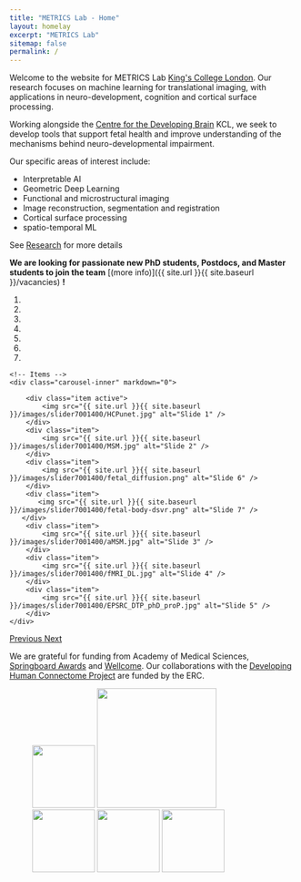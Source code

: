 ```yaml
---
title: "METRICS Lab - Home"
layout: homelay
excerpt: "METRICS Lab"
sitemap: false
permalink: /
---
```


Welcome to the website for METRICS Lab [King's College London](https://www.kcl.ac.uk/). Our research focuses on machine learning for translational imaging, with applications in neuro-development, cognition and cortical surface processing.

Working alongside the [Centre for the Developing Brain](https://www.developingbrain.co.uk/) KCL, we seek to develop tools that support fetal health and improve understanding of the mechanisms behind neuro-developmental impairment.

Our specific areas of interest include:
- Interpretable AI
- Geometric Deep Learning
- Functional and microstructural imaging
- Image reconstruction,  segmentation and registration
- Cortical surface processing
- spatio-temporal ML

 See [Research](research) for more details

**We are  looking for passionate new PhD students, Postdocs, and Master students to join the team** [(more info)]({{ site.url }}{{ site.baseurl }}/vacancies) **!**


<div markdown="0" id="carousel" class="carousel slide" data-ride="carousel" data-interval="5000" data-pause="hover" >
    <!-- Menu -->
    <ol class="carousel-indicators">
        <li data-target="#carousel" data-slide-to="0" class="active"></li>
        <li data-target="#carousel" data-slide-to="1"></li>
        <li data-target="#carousel" data-slide-to="2"></li>
        <li data-target="#carousel" data-slide-to="3"></li>
        <li data-target="#carousel" data-slide-to="4"></li>
        <li data-target="#carousel" data-slide-to="5"></li>
        <li data-target="#carousel" data-slide-to="6"></li>
    </ol>

    <!-- Items -->
    <div class="carousel-inner" markdown="0">

        <div class="item active">
            <img src="{{ site.url }}{{ site.baseurl }}/images/slider7001400/HCPunet.jpg" alt="Slide 1" />
        </div>
        <div class="item">
            <img src="{{ site.url }}{{ site.baseurl }}/images/slider7001400/MSM.jpg" alt="Slide 2" />
        </div>
        <div class="item">
            <img src="{{ site.url }}{{ site.baseurl }}/images/slider7001400/fetal_diffusion.png" alt="Slide 6" />
        </div>
        <div class="item">
           <img src="{{ site.url }}{{ site.baseurl }}/images/slider7001400/fetal-body-dsvr.png" alt="Slide 7" />
       </div>
        <div class="item">
            <img src="{{ site.url }}{{ site.baseurl }}/images/slider7001400/aMSM.jpg" alt="Slide 3" />
        </div>
        <div class="item">
            <img src="{{ site.url }}{{ site.baseurl }}/images/slider7001400/fMRI_DL.jpg" alt="Slide 4" />
        </div>
        <div class="item">
            <img src="{{ site.url }}{{ site.baseurl }}/images/slider7001400/EPSRC_DTP_phD_proP.jpg" alt="Slide 5" />
        </div>      
    </div>
  <a class="left carousel-control" href="#carousel" role="button" data-slide="prev">
    <span class="glyphicon glyphicon-chevron-left" aria-hidden="true"></span>
    <span class="sr-only">Previous</span>
  </a>
  <a class="right carousel-control" href="#carousel" role="button" data-slide="next">
    <span class="glyphicon glyphicon-chevron-right" aria-hidden="true"></span>
    <span class="sr-only">Next</span>
  </a>
</div>

We are grateful for funding from Academy of Medical Sciences, [Springboard Awards](https://acmedsci.ac.uk/grants-and-schemes/grant-schemes/springboard) and [Wellcome](https://wellcome.ac.uk/funding). Our collaborations with the [Developing Human Connectome Project](http://www.developingconnectome.org/) are funded by the ERC.

<figure class="fourth">
  <img src="{{ site.url }}{{ site.baseurl }}/images/logopic/Logo_metrics.png" style="width: 110px">
  <img src="{{ site.url }}{{ site.baseurl }}/images/logopic/Logo_AMS.png" style="width: 210px">
  <img src="{{ site.url }}{{ site.baseurl }}/images/logopic/Logo_Wellcome.jpeg" style="width: 110px">
  <img src="{{ site.url }}{{ site.baseurl }}/images/logopic/Logo_ERC.jpg" style="width: 110px">
  <img src="{{ site.url }}{{ site.baseurl }}/images/logopic/Logo_Kings.png" style="width: 110px">
</figure>
